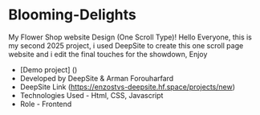 # Blooming-Delights
My Flower Shop website Design (One Scroll Type)!
Hello Everyone, this is my second 2025 project, i used DeepSite to create this one scroll page website and i edit the final touches for the showdown, Enjoy
- [Demo project] ()
- Developed by DeepSite & Arman Forouharfard
- DeepSite Link (https://enzostvs-deepsite.hf.space/projects/new)
- Technologies Used - Html, CSS, Javascript
- Role - Frontend
